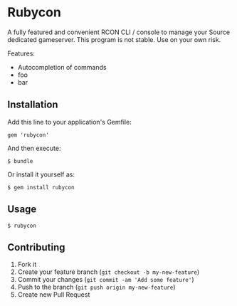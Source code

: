 # Rubycon

A fully featured and convenient RCON CLI / console to manage your Source dedicated gameserver.
This program is not stable. Use on your own risk.

Features:
 * Autocompletion of commands
 * foo
 * bar

## Installation

Add this line to your application's Gemfile:

    gem 'rubycon'

And then execute:

    $ bundle

Or install it yourself as:

    $ gem install rubycon

## Usage

    $ rubycon

## Contributing

1. Fork it
2. Create your feature branch (`git checkout -b my-new-feature`)
3. Commit your changes (`git commit -am 'Add some feature'`)
4. Push to the branch (`git push origin my-new-feature`)
5. Create new Pull Request
